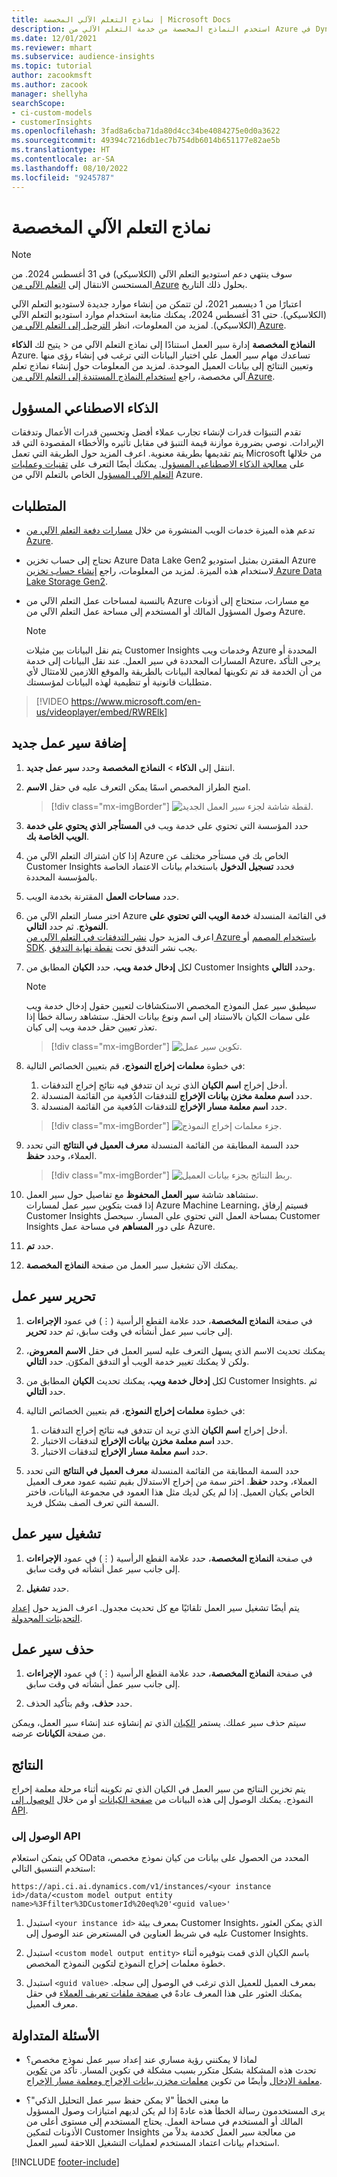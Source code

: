 ```yaml
---
title: نماذج التعلم الآلي المخصصة | Microsoft Docs
description: استخدم النماذج المخصصة من خدمة التعلم الآلي من Azure في Dynamics 365 Customer Insights.
ms.date: 12/01/2021
ms.reviewer: mhart
ms.subservice: audience-insights
ms.topic: tutorial
author: zacookmsft
ms.author: zacook
manager: shellyha
searchScope:
- ci-custom-models
- customerInsights
ms.openlocfilehash: 3fad8a6cba71da80d4cc34be4084275e0d0a3622
ms.sourcegitcommit: 49394c7216db1ec7b754db6014b651177e82ae5b
ms.translationtype: HT
ms.contentlocale: ar-SA
ms.lasthandoff: 08/10/2022
ms.locfileid: "9245787"
---
```

# <a name="custom-machine-learning-models"></a>نماذج التعلم الآلي المخصصة

> [!NOTE]
> سوف ينتهي دعم استوديو التعلم الآلي (الكلاسيكي) في 31 أغسطس 2024. من المستحسن الانتقال إلى [التعلم الآلي من Azure](/azure/machine-learning/overview-what-is-azure-machine-learning) بحلول ذلك التاريخ.
>
> اعتبارًا من 1 ديسمبر 2021، لن تتمكن من إنشاء موارد جديدة لاستوديو التعلم الآلي (الكلاسيكي). حتى 31 أغسطس 2024، يمكنك متابعة استخدام موارد استوديو التعلم الآلي (الكلاسيكي). لمزيد من المعلومات، انظر [الترحيل إلى التعلم الآلي من Azure](/azure/machine-learning/migrate-overview).


يتيح لك **الذكاء‏‎** > **النماذج المخصصة** إدارة سير العمل استنادًا إلى نماذج التعلم الآلي من Azure. تساعدك مهام سير العمل علي اختيار البيانات التي ترغب في إنشاء رؤى منها وتعيين النتائج إلى بيانات العميل الموحدة. لمزيد من المعلومات حول إنشاء نماذج تعلم آلي مخصصة، راجع [استخدام النماذج المستندة إلى التعلم الآلي من Azure](azure-machine-learning-experiments.md).

## <a name="responsible-ai"></a>الذكاء الاصطناعي المسؤول

تقدم التنبؤات قدرات لإنشاء تجارب عملاء أفضل وتحسين قدرات الأعمال وتدفقات الإيرادات. نوصي بضرورة موازنة قيمة التنبؤ في مقابل تأثيره والأخطاء المقصودة التي قد يتم تقديمها بطريقة معنوية. اعرف المزيد حول الطريقة التي تعمل Microsoft من خلالها على [معالجة الذكاء الاصطناعي المسؤول](https://www.microsoft.com/ai/responsible-ai?activetab=pivot1%3aprimaryr6). يمكنك أيضًا التعرف على [تقنيات وعمليات التعلم الآلي المسؤول](/azure/machine-learning/concept-responsible-ml) الخاص بالتعلم الآلي من Azure.

## <a name="prerequisites"></a>المتطلبات

- تدعم هذه الميزة خدمات الويب المنشورة من خلال [مسارات دفعة التعلم الآلي من Azure](/azure/machine-learning/concept-ml-pipelines).

- تحتاج إلى حساب تخزين Azure Data Lake Gen2 المقترن بمثيل استوديو Azure لاستخدام هذه الميزة. لمزيد من المعلومات، راجع [إنشاء حساب تخزين Azure Data Lake Storage Gen2](/azure/storage/blobs/data-lake-storage-quickstart-create-account).

- بالنسبة لمساحات عمل التعلم الآلي من Azure مع مسارات، ستحتاج إلى أذونات وصول المسؤول المالك أو المستخدم إلى مساحة عمل التعلم الآلي من Azure.

   > [!NOTE]
   > يتم نقل البيانات بين مثيلات Customer Insights وخدمات ويب Azure المحددة أو المسارات المحددة في سير العمل. عند نقل البيانات إلى خدمة Azure، يرجى التأكد من أن الخدمة قد تم تكوينها لمعالجة البيانات بالطريقة والموقع اللازمين للامتثال لأي متطلبات قانونية أو تنظيمية لهذه البيانات لمؤسستك.

> [!VIDEO https://www.microsoft.com/en-us/videoplayer/embed/RWRElk]

## <a name="add-a-new-workflow"></a>إضافة سير عمل جديد

1. انتقل إلى **الذكاء** > **النماذج المخصصة** وحدد **سير عمل جديد**.

1. امنح الطراز المخصص اسمًا يمكن التعرف عليه في حقل **الاسم**.

   > [!div class="mx-imgBorder"]
   > ![لقطة شاشة لجزء سير العمل الجديد.](media/new-workflowv2.png "لقطة شاشة لجزء سير العمل الجديد")

1. حدد المؤسسة التي تحتوي على خدمة ويب في **المستأجر الذي يحتوي على خدمة الويب الخاصة بك**.

1. إذا كان اشتراك التعلم الآلي من Azure الخاص بك في مستأجر مختلف عن Customer Insights فحدد **تسجيل الدخول** باستخدام بيانات الاعتماد الخاصة بالمؤسسة المحددة.

1. حدد **مساحات العمل** المقترنة بخدمة الويب. 

1. اختر مسار التعلم الآلي من Azure في القائمة المنسدلة **خدمة الويب التي تحتوي على النموذج**. ثم حدد **التالي**.    
   اعرف المزيد حول [نشر التدفقات في التعلم الآلي من Azure باستخدام المصمم](/azure/machine-learning/concept-ml-pipelines#building-pipelines-with-the-designer) أو [SDK](/azure/machine-learning/concept-ml-pipelines#building-pipelines-with-the-python-sdk). يجب نشر التدفق تحت [نقطة نهاية التدفق](/azure/machine-learning/how-to-run-batch-predictions-designer#submit-a-pipeline-run).

1. لكل **إدخال خدمة ويب‬**، حدد **الكيان** المطابق من Customer Insights وحدد **التالي**.
   > [!NOTE]
   > سيطبق سير عمل النموذج المخصص الاستكشافات لتعيين حقول إدخال خدمة ويب على سمات الكيان بالاستناد إلى اسم ونوع بيانات الحقل. ستشاهد رسالة خطأ إذا تعذر تعيين حقل خدمة ويب إلى كيان.

   > [!div class="mx-imgBorder"]
   > ![تكوين سير عمل.](media/intelligence-screen2-updated.png "تكوين سير عمل")

1. في خطوة **معلمات إخراج النموذج**، قم بتعيين الخصائص التالية:
      1. أدخل إخراج **اسم الكيان** الذي تريد ان تتدفق فيه نتائج إخراج التدفقات.
      1. حدد **اسم معلمة مخزن بيانات الإخراج‬** للتدفقات الدُفعية من القائمة المنسدلة.
      1. حدد **اسم معلمة مسار الإخراج‬‬** للتدفقات الدُفعية من القائمة المنسدلة.

      > [!div class="mx-imgBorder"]
      > ![جزء معلمات إخراج النموذج.](media/intelligence-screen3-outputparameters.png "جزء معلمات إخراج النموذج")

1. حدد السمة المطابقة من القائمة المنسدلة **معرف العميل في النتائج** التي تحدد العملاء، وحدد **حفظ**.

   > [!div class="mx-imgBorder"]
   > ![ربط النتائج بجزء بيانات العميل.](media/intelligence-screen4-relatetocustomer.png "ربط النتائج بجزء بيانات العميل")

1. ستشاهد شاشة **سير العمل المحفوظ** مع تفاصيل حول سير العمل.    
   إذا قمت بتكوين سير عمل لمسارات Azure Machine Learning، فسيتم إرفاق Customer Insights بمساحة العمل التي تحتوي على المسار. سيحصل Customer Insights على دور **المساهم** في مساحة عمل Azure.

1. حدد **تم**.

1. يمكنك الآن تشغيل سير العمل من صفحة **النماذج المخصصة**.

## <a name="edit-a-workflow"></a>تحرير سير عمل

1. في صفحة **النماذج المخصصة**، حدد علامة القطع الرأسية (&vellip;) في عمود **الإجراءات** إلى جانب سير عمل أنشأته في وقت سابق، ثم حدد **تحرير**.

1. يمكنك تحديث الاسم الذي يسهل التعرف عليه لسير العمل في حقل **الاسم المعروض**، ولكن لا يمكنك تغيير خدمة الويب أو التدفق المكوّن. حدد **التالي**.

1. لكل **إدخال خدمة ويب**‬، يمكنك تحديث **الكيان** المطابق من Customer Insights. ثم حدد **التالي**.

1. في خطوة **معلمات إخراج النموذج**، قم بتعيين الخصائص التالية:
      1. أدخل إخراج **اسم الكيان** الذي تريد ان تتدفق فيه نتائج إخراج التدفقات.
      1. حدد **اسم معلمة مخزن بيانات الإخراج‬** لتدفقات الاختبار.
      1. حدد **اسم معلمة مسار الإخراج‬‬** لتدفقات الاختبار.

1. حدد السمة المطابقة من القائمة المنسدلة **معرف العميل في النتائج** التي تحدد العملاء، وحدد **حفظ**.
   اختر سمة من إخراج الاستدلال بقيم تشبه عمود معرف العميل الخاص بكيان العميل. إذا لم يكن لديك مثل هذا العمود في مجموعة البيانات، فاختر السمة التي تعرف الصف بشكل فريد.

## <a name="run-a-workflow"></a>تشغيل سير عمل

1. في صفحة **النماذج المخصصة**، حدد علامة القطع الرأسية (&vellip;) في عمود **الإجراءات** إلى جانب سير عمل أنشأته في وقت سابق.

1. حدد **تشغيل**.

يتم أيضًا تشغيل سير العمل تلقائيًا مع كل تحديث مجدول. اعرف المزيد حول [إعداد التحديثات المجدولة](schedule-refresh.md).

## <a name="delete-a-workflow"></a>حذف سير عمل

1. في صفحة **النماذج المخصصة**، حدد علامة القطع الرأسية (&vellip;) في عمود **الإجراءات** إلى جانب سير عمل أنشأته في وقت سابق.

1. حدد **حذف**، وقم بتأكيد الحذف.

سيتم حذف سير عملك. يستمر [الكيان](entities.md) الذي تم إنشاؤه عند إنشاء سير العمل، ويمكن عرضه‏‎ من صفحة **الكيانات**.

## <a name="results"></a>النتائج

يتم تخزين النتائج من سير العمل في الكيان الذي تم تكوينه أثناء مرحلة معلمة إخراج النموذج. يمكنك الوصول إلى هذه البيانات من [صفحة الكيانات](entities.md) أو من خلال [الوصول إلى API](apis.md).

### <a name="api-access"></a>الوصول إلى API

كي يتمكن استعلام OData المحدد من الحصول على بيانات من كيان نموذج مخصص، استخدم التنسيق التالي:

`https://api.ci.ai.dynamics.com/v1/instances/<your instance id>/data/<custom model output entity name>%3Ffilter%3DCustomerId%20eq%20'<guid value>'`

1. استبدل `<your instance id>` بمعرف بيئة Customer Insights، الذي يمكن العثور عليه في شريط العناوين في المستعرض عند الوصول إلى Customer Insights.

1. استبدل `<custom model output entity>` باسم الكيان الذي قمت بتوفيره أثناء خطوة معلمات إخراج النموذج لتكوين النموذج المخصص.

1. استبدل `<guid value>` بمعرف العميل للعميل الذي ترغب في الوصول إلى سجله. يمكنك العثور على هذا المعرف عادةً في [صفحة ملفات تعريف العملاء](customer-profiles.md) في حقل معرف العميل.

## <a name="frequently-asked-questions"></a>الأسئلة المتداولة

- لماذا لا يمكنني رؤية مساري عند إعداد سير عمل نموذج مخصص؟    
  تحدث هذه المشكلة بشكل متكرر بسبب مشكلة في تكوين المسار. تأكد من [تكوين معلمة الإدخال](azure-machine-learning-experiments.md#dataset-configuration) وأيضًا من تكوين [معلمات مخزن بيانات الإخراج ومعلمة مسار الإخراج‬](azure-machine-learning-experiments.md#import-pipeline-data-into-customer-insights).

- ما معنى الخطأ "لا يمكن حفظ سير عمل التحليل الذكي‬"؟    
  يرى المستخدمون رسالة الخطأ هذه عادةً إذا لم يكن لديهم امتيازات وصول المسؤول المالك أو المستخدم في مساحة العمل. يحتاج المستخدم إلى مستوى أعلى من الأذونات لتمكين Customer Insights من معالجة سير العمل كخدمة بدلاً من استخدام بيانات اعتماد المستخدم لعمليات التشغيل اللاحقة لسير العمل.

[!INCLUDE [footer-include](includes/footer-banner.md)]
